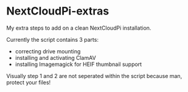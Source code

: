 # NextCloudPi-extras
My extra steps to add on a clean NextCloudPi installation.

Currently the script contains 3 parts:
- correcting drive mounting
- installing and activating ClamAV
- installing Imagemagick for HEIF thumbnail support

Visually step 1 and 2 are not seperated within the script because man, protect your files!
